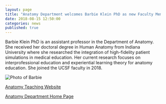 ```yaml
---
layout: page
title: "Anatomy Department welcomes Barbie Klein PhD as new Faculty Member"
date: 2018-08-15 12:50:00
categories: news
published: true
---
```


Barbie Klein PhD is an assistant professor in the Department of Anatomy. She received her doctoral degree in Human Anatomy from Indiana University where she researched the integration of high-fidelity patient simulations in medical education. Her current research focuses on interprofessional education and experiential learning theory for anatomy education. She joined the UCSF faculty in 2018.

![Photo of Barbie](http://anatomy.ucsf.edu/img/klein.jpg)

[Anatomy Teaching Website](http://anatomy.ucsf.edu/teaching/)

[Anatomy Department Home Page](http://anatomy.ucsf.edu)
